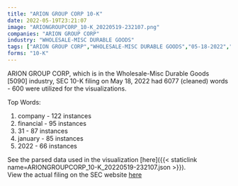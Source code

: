 ```yaml
---
title: "ARION GROUP CORP 10-K"
date: 2022-05-19T23:21:07
image: "ARIONGROUPCORP_10-K_20220519-232107.png"
companies: "ARION GROUP CORP"
industry: "WHOLESALE-MISC DURABLE GOODS"
tags: ["ARION GROUP CORP","WHOLESALE-MISC DURABLE GOODS","05-18-2022","10-K"]
forms: "10-K"
---
```

ARION GROUP CORP, which is in the Wholesale-Misc Durable Goods [5090] industry, SEC 10-K filing on May 18, 2022 had 6077 (cleaned) words - 600 were utilized for the visualizations.

Top Words:
1. company - 122 instances
2. financial - 95 instances
3. 31 - 87 instances
4. january - 85 instances
5. 2022 - 66 instances


See the parsed data used in the visualization [here]({{< staticlink name=ARIONGROUPCORP_10-K_20220519-232107.json >}}).  
View the actual filing on the SEC website [here](https://www.sec.gov/Archives/edgar/data/1698702/0001213900-22-027908.txt)
